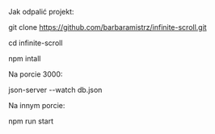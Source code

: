 Jak odpalić projekt: 

git clone https://github.com/barbaramistrz/infinite-scroll.git 

cd infinite-scroll 

npm intall 

Na porcie 3000:

json-server --watch db.json 

Na innym porcie: 

npm run start

